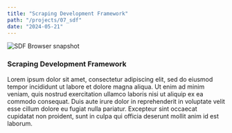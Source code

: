 ```yaml
---
title: "Scraping Development Framework"
path: "/projects/07_sdf"
date: "2024-05-21"
---
```


<imgwrapper style="{ background-color: #9d9999; }">
  <img src="/projects/sdf.jpg" alt="SDF Browser snapshot">
</imgwrapper>

### Scraping Development Framework

Lorem ipsum dolor sit amet, consectetur adipiscing elit, sed do eiusmod tempor incididunt ut labore et dolore magna aliqua. Ut enim ad minim veniam, quis nostrud exercitation ullamco laboris nisi ut aliquip ex ea commodo consequat. Duis aute irure dolor in reprehenderit in voluptate velit esse cillum dolore eu fugiat nulla pariatur. Excepteur sint occaecat cupidatat non proident, sunt in culpa qui officia deserunt mollit anim id est laborum.
